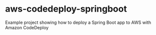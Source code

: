 # aws-codedeploy-springboot
Example project showing how to deploy a Spring Boot app to AWS with Amazon CodeDeploy
